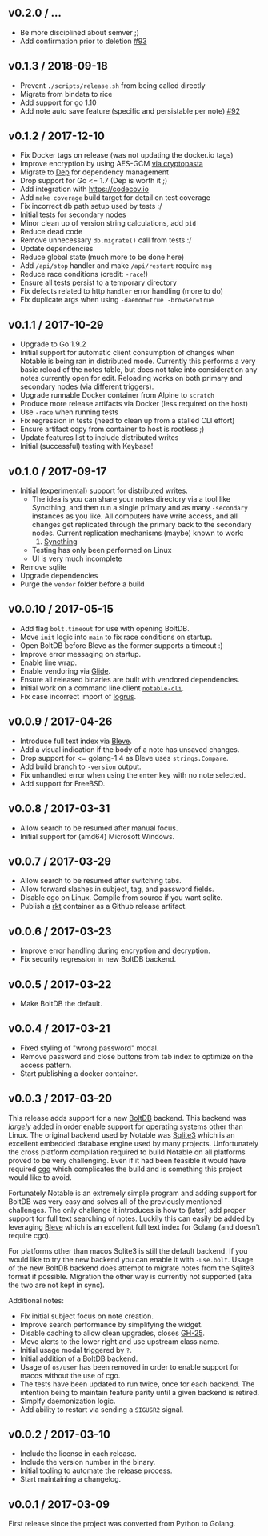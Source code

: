 ## v0.2.0 / ...

* Be more disciplined about semver ;)
* Add confirmation prior to deletion [#93](https://github.com/jmcfarlane/notable/issues/93)

## v0.1.3 / 2018-09-18

* Prevent `./scripts/release.sh` from being called directly
* Migrate from bindata to rice
* Add support for go 1.10
* Add note auto save feature (specific and persistable per note) [#92](https://github.com/jmcfarlane/notable/issues/92)


## v0.1.2 / 2017-12-10

* Fix Docker tags on release (was not updating the docker.io tags)
* Improve encryption by using AES-GCM [via cryptopasta](https://github.com/gtank/cryptopasta)
* Migrate to [Dep](https://github.com/golang/dep) for dependency management
* Drop support for Go <= 1.7 (Dep is worth it ;)
* Add integration with https://codecov.io
* Add `make coverage` build target for detail on test coverage
* Fix incorrect db path setup used by tests :/
* Initial tests for secondary nodes
* Minor clean up of version string calculations, add `pid`
* Reduce dead code
* Remove unnecessary `db.migrate()` call from tests :/
* Update dependencies
* Reduce global state (much more to be done here)
* Add `/api/stop` handler and make `/api/restart` require `msg`
* Reduce race conditions (credit: `-race`!)
* Ensure all tests persist to a temporary directory
* Fix defects related to http `handler` error handling (more to do)
* Fix duplicate args when using `-daemon=true -browser=true`

## v0.1.1 / 2017-10-29

* Upgrade to Go 1.9.2
* Initial support for automatic client consumption of changes when
  Notable is being ran in distributed mode. Currently this performs a
  very basic reload of the notes table, but does not take into
  consideration any notes currently open for edit. Reloading works on
  both primary and secondary nodes (via different triggers).
* Upgrade runnable Docker container from Alpine to `scratch`
* Produce more release artifacts via Docker (less required on the host)
* Use `-race` when running tests
* Fix regression in tests (need to clean up from a stalled CLI effort)
* Ensure artifact copy from container to host is rootless ;)
* Update features list to include distributed writes
* Initial (successful) testing with Keybase!


## v0.1.0 / 2017-09-17

* Initial (experimental) support for distributed writes.
    * The idea is you can share your notes directory via a tool like
      Syncthing, and then run a single primary and as many
      `-secondary` instances as you like. All computers have write
      access, and all changes get replicated through the primary back
      to the secondary nodes. Current replication mechanisms (maybe)
      known to work:
        1. [Syncthing](https://syncthing.net/)
    * Testing has only been performed on Linux
    * UI is very much incomplete
* Remove sqlite
* Upgrade dependencies
* Purge the `vendor` folder before a build

## v0.0.10 / 2017-05-15

* Add flag `bolt.timeout` for use with opening BoltDB.
* Move `init` logic into `main` to fix race conditions on startup.
* Open BoltDB before Bleve as the former supports a timeout :)
* Improve error messaging on startup.
* Enable line wrap.
* Enable vendoring via [Glide](https://glide.sh/).
* Ensure all released binaries are built with vendored dependencies.
* Initial work on a command line client [`notable-cli`](https://github.com/jmcfarlane/notable/tree/master/cmd/notable-cli).
* Fix case incorrect import of [logrus](https://github.com/sirupsen/logrus).

## v0.0.9 / 2017-04-26

* Introduce full text index via [Bleve](http://www.blevesearch.com/).
* Add a visual indication if the body of a note has unsaved changes.
* Drop support for <= golang-1.4 as Bleve uses `strings.Compare`.
* Add build branch to `-version` output.
* Fix unhandled error when using the `enter` key with no note selected.
* Add support for FreeBSD.

## v0.0.8 / 2017-03-31

* Allow search to be resumed after manual focus.
* Initial support for (amd64) Microsoft Windows.

## v0.0.7 / 2017-03-29

* Allow search to be resumed after switching tabs.
* Allow forward slashes in subject, tag, and password fields.
* Disable cgo on Linux. Compile from source if you want sqlite.
* Publish a [rkt](https://coreos.com/rkt/) container as a Github release artifact.

## v0.0.6 / 2017-03-23

* Improve error handling during encryption and decryption.
* Fix security regression in new BoltDB backend.

## v0.0.5 / 2017-03-22

* Make BoltDB the default.

## v0.0.4 / 2017-03-21

* Fixed styling of "wrong password" modal.
* Remove password and close buttons from tab index to optimize on the access pattern.
* Start publishing a docker container.

## v0.0.3 / 2017-03-20

This release adds support for a new
[BoltDB](https://github.com/boltdb/bolt) backend.  This backend was
*largely* added in order enable support for operating systems other
than Linux. The original backend used by Notable was
[Sqlite3](https://www.sqlite.org/) which is an excellent embedded
database engine used by many projects. Unfortunately the cross
platform compilation required to build Notable on all platforms proved
to be very challenging. Even if it had been feasible it would have
required [cgo](https://golang.org/cmd/cgo/) which complicates the
build and is something this project would like to avoid.

Fortunately Notable is an extremely simple program and adding support
for BoltDB was very easy and solves all of the previously mentioned
challenges. The only challenge it introduces is how to (later) add
proper support for full text searching of notes. Luckily this can
easily be added by leveraging [Bleve](http://www.blevesearch.com/)
which is an excellent full text index for Golang (and doesn't require
cgo).

For platforms other than macos Sqlite3 is still the default backend.
If you would like to try the new backend you can enable it with
`-use.bolt`. Usage of the new BoltDB backend does attempt to migrate
notes from the Sqlite3 format if possible. Migration the other way is
currently not supported (aka the two are not kept in sync).

Additional notes:

* Fix initial subject focus on note creation.
* Improve search performance by simplifying the widget.
* Disable caching to allow clean upgrades, closes [GH-25](https://github.com/jmcfarlane/notable/issues/25).
* Move alerts to the lower right and use upstream class name.
* Initial usage modal triggered by `?`.
* Initial addition of a [BoltDB](https://github.com/boltdb/bolt) backend.
* Usage of `os/user` has been removed in order to enable support for
  macos without the use of cgo.
* The tests have been updated to run twice, once for each backend. The
  intention being to maintain feature parity until a given backend is
  retired.
* Simplfy daemonization logic.
* Add ability to restart via sending a `SIGUSR2` signal.


## v0.0.2 / 2017-03-10

* Include the license in each release.
* Include the version number in the binary.
* Initial tooling to automate the release process.
* Start maintaining a changelog.

## v0.0.1 / 2017-03-09

First release since the project was converted from Python to Golang.
